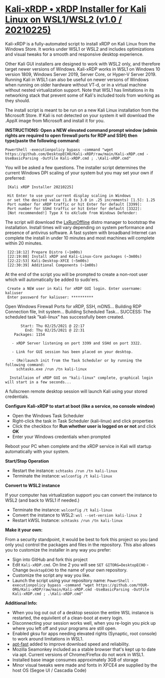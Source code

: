 # [Kali-xRDP • xRDP Installer for Kali Linux on WSL1/WSL2 (v1.0 / 20210225)](https://github.com/DesktopECHO/Kali-xRDP)

Kali-xRDP is a fully-automated script to install xRDP on Kali Linux from the Windows Store.  It works under WSL1 or WSL2 and includes optimizations and visual tweaks for a smooth and responsive desktop experience.  

Other Kali GUI installers are designed to work with WSL2 only, and therefore target newer versions of Windows.  Kali-xRDP works in WSL1 on Windows 10 version 1809, Windows Server 2019, Server Core, or Hyper-V Server 2019.  Running Kali in WSL1 can also be useful on newer versons of Windows when running on older hardware without VT-d, or in a virtual machine without nested virtualization support.  Note that WSL1 has limitations in its networking stack that prevent some of Kali's included tools from working as they should.  

The install script is meant to be run on a new Kali Linux installation from the Microsoft Store.  If Kali is not detected on your system it will download the .AppX image from Microsoft and install it for you. 

**INSTRUCTIONS:  Open a NEW elevated command prompt window (admin rights are required to open firewall ports for RDP and SSH) then type/paste the following command:**

    PowerShell -executionpolicy bypass -command "wget https://github.com/DesktopECHO/Kali-xRDP/raw/main/Kali-xRDP.cmd -UseBasicParsing -OutFile Kali-xRDP.cmd ; .\Kali-xRDP.cmd"
    
You will be asked a few questions.  The installer script determines the current Windows DPI scaling of your system but you may set your own if preferred:

     [Kali xRDP Installer 20210225]

     Hit Enter to use your current display scaling in Windows
     or set the desired value (1.0 to 3.0 in .25 increments) [1.5]: 1.25
     Port number for xRDP traffic or hit Enter for default [3399]:
     Port number for SSHd traffic or hit Enter for default [3322]:
     [Not recommended!] Type X to eXclude from Windows Defender:

The script will download the [LxRunOffline](https://github.com/DDoSolitary/LxRunOffline) distro manager to bootstrap the installation.  Install times will vary depending on system performance and presence of antivirus software.  A fast system with broadband Internet can complete the install in under 10 minutes and most machines will complete within 20 minutes. 

     [22:18:12] Prepare Distro (~1m00s)
     [22:19:08] Install xRDP and Kali-Linux-Core packages (~3m00s)
     [22:22:53] Kali-Desktop-XFCE (~5m00s)
     [22:30:39] Additional Components (~1m00s)
   
At the end of the script you will be prompted to create a non-root user which will automatically be added to sudo'ers.

     Create a NEW user in Kali for xRDP GUI login. Enter username: kaliuser
     Enter password for kaliuser: **********

Open Windows Firewall Ports for xRDP, SSH, mDNS...
Building RDP Connection file, Init system...
Building Scheduled Task...
SUCCESS: The scheduled task "kali-linux" has successfully been created.

           Start: Thu 02/25/2021 @ 22:17
             End: Thu 02/25/2021 @ 22:31
        Packages: 1154

       - xRDP Server listening on port 3399 and SSHd on port 3322.

       - Link for GUI session has been placed on your desktop.

       - (Re)launch init from the Task Scheduler or by running the following command:
         schtasks.exe /run /tn kali-linux

      Installaion of xRDP GUI on "kali-linux" complete, graphical login will start in a few seconds...

A fullscreen remote desktop session will launch Kali using your stored credentials.   

**Configure Kali-xRDP to start at boot (like a service, no console window)**

* Open the Windows Task Scheduler 
* Right-click the task in Task Scheduler (kali-linux) and click properties
* Click the checkbox for **Run whether user is logged on or not** and click **OK**
* Enter your Windows credentials when prompted
 
Reboot your PC when complete and the xRDP service in Kali will startup automatically with your system.

**Start/Stop Operation**

* Restart the instance: ````schtasks /run /tn kali-linux```` 
* Terminate the instance: ````wslconfig /t kali-linux````

**Convert to WSL2 instance**

If your computer has virtualization support you can convert the instance to WSL2 (and back to WSL1 if needed.) 

 - Terminate the instance:
    ````wslconfig /t kali-linux````
 - Convert the instance to WSL2:
    ````wsl --set-version kali-linux 2````
 - Restart kWSL Instance:
    ````schtasks /run /tn kali-linux````

**Make it your own:**

From a security standpoint, it would be best to fork this project so you (and only you) control the packages and files in the repository.  This also allows you to customize the installer in any way you prefer: 

- Sign into GitHub and fork this project
- Edit ```Kali-xRDP.cmd```.  On line 2 you will see ```SET GITORG=DesktopECHO``` - Change ```DesktopECHO``` to the name of your own repository.
- Customize the script any way you like.
- Launch the script using your repository name:
 ```PowerShell -executionpolicy bypass -command "wget https://github.com/YOUR-ORG/Kali-xRDP/raw/main/Kali-xRDP.cmd -UseBasicParsing -OutFile Kali-xRDP.cmd ; .\Kali-xRDP.cmd"```

**Additional Info:**

* When you log out out of a desktop session the entire WSL instance is restarted, the equivilent of a clean-boot at every login. 
* Disconnecting your session works well, when you re-login you pick up where you left off and your programs are still open.
* Enabled gksu for apps needing elevated rights (Synaptic, root console) to work around limitations in WSL1.
* [apt-fast](https://github.com/ilikenwf/apt-fast) added to improve download speed and reliability.
* Mozilla Seamonkey included as a stable browser that's kept up to date via apt.  Current versions of Chrome/Firefox do not work in WSL1.
* Installed base image consumes approximately 3GB of storage
* Minor visual tweaks were made and fonts in XFCE4 are supplied by the host OS (Segoe UI / Cascadia Code)
